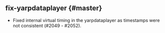 fix-yarpdataplayer {#master}
-----------------

* Fixed internal virtual timing in the yarpdataplayer as timestamps
  were not consistent (#2049 - #2052).
